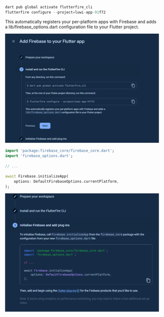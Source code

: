 ```dart
dart pub global activate flutterfire_cli
flutterfire configure --project=luwi-app-91f72
```

This automatically registers your per-platform apps with Firebase and adds a lib/firebase_options.dart configuration file to your Flutter project.

![flutterfireconfigure](image.png)

```dart
import 'package:firebase_core/firebase_core.dart';
import 'firebase_options.dart';

// ...

await Firebase.initializeApp(
    options: DefaultFirebaseOptions.currentPlatform,
);
```

![firebaseinitialize](image-1.png)
